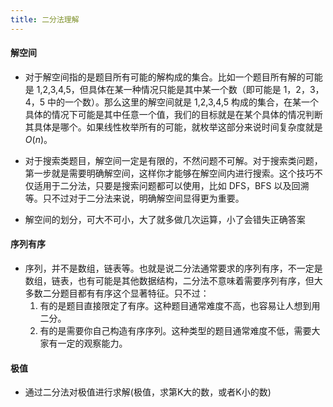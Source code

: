 ```yaml
---
title: 二分法理解
---
```


#### 解空间

* 对于解空间指的是题目所有可能的解构成的集合。比如一个题目所有解的可能是 1,2,3,4,5，但具体在某一种情况只能是其中某一个数（即可能是 1，2，3，4，5 中的一个数）。那么这里的解空间就是 1,2,3,4,5 构成的集合，在某一个具体的情况下可能是其中任意一个值，我们的目标就是在某个具体的情况判断其具体是哪个。如果线性枚举所有的可能，就枚举这部分来说时间复杂度就是 $O(n)$。

* 对于搜索类题目，解空间一定是有限的，不然问题不可解。对于搜索类问题，第一步就是需要明确解空间，这样你才能够在解空间内进行搜索。这个技巧不仅适用于二分法，只要是搜索问题都可以使用，比如 DFS，BFS 以及回溯等。只不过对于二分法来说，明确解空间显得更为重要。

* 解空间的划分，可大不可小，大了就多做几次运算，小了会错失正确答案

#### 序列有序

* 序列，并不是数组，链表等。也就是说二分法通常要求的序列有序，不一定是数组，链表，也有可能是其他数据结构，二分法不意味着需要序列有序，但大多数二分题目都有有序这个显著特征。只不过：
    1. 有的是题目直接限定了有序。这种题目通常难度不高，也容易让人想到用二分。
    2. 有的是需要你自己构造有序序列。这种类型的题目通常难度不低，需要大家有一定的观察能力。

#### 极值

* 通过二分法对极值进行求解(极值，求第K大的数，或者K小的数)